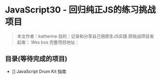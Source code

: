# JavaScript30 - 回归纯正JS的练习挑战项目
> 本文作者：katherine
> 目的：记录和分享自己用原生JS实践
> 原挑战项目发起者： Wes bos
> 完整项目地址： 

## 目录(等待完成的项目)
- [] JavaScript Drum Kit 指南
